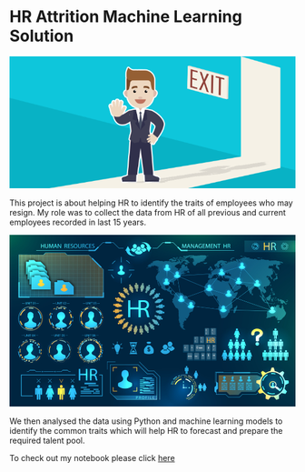 # HR Attrition Machine Learning Solution


![enter image description here](https://github.com/bips76/HR-Employee-Attrition/blob/main/Attrtion.png?raw=true)

This project is about helping HR to identify the traits of employees who may resign.
My role was to collect the data from HR of all previous and current employees recorded in last 15 years. 

![enter image description here](https://github.com/bips76/HR-Employee-Attrition/blob/main/hr-analytics-10.jpg?raw=true)


We then analysed the data using Python and machine learning models to identify the common traits which will help HR to forecast and prepare the required talent pool.

To check out my notebook please click [here](https://github.com/bips76/HR-Employee-Attrition/blob/main/HR_Analytics.ipynb) 
